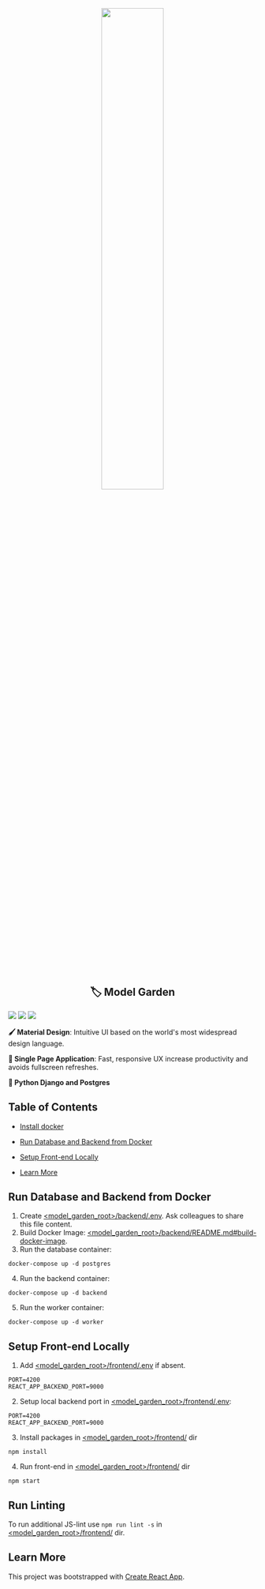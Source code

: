 <div align="center"><img src="https://es.wiki.elvenar.com/images/0/04/Glossy_Garden.png" width="50%"/></div>

<div align="center"><h2>🏷️ Model Garden</h2></div>
<img src="https://img.shields.io/badge/Code_Style-prettier-ff69b4.svg"/>
<img src="https://img.shields.io/badge/State-redux-44CC11.svg"/>
<img src="https://img.shields.io/badge/Routing-react_router-007EC6.svg"/>

**‍🖌️ Material Design**: Intuitive UI based on the world's most widespread design language.

**🏃 Single Page Application**: Fast, responsive UX increase productivity and avoids fullscreen refreshes.

**🐍 Python Django and Postgres**

## Table of Contents
- [Install docker](https://docs.docker.com/get-docker/)
- [Run Database and Backend from Docker](#run-database-and-backend-from-docker)
- [Setup Front-end Locally](#setup-front-end-locally)

  
 - [Learn More](#learn-more)

## Run Database and Backend from Docker

1. Create [<model_garden_root>/backend/.env](.env). Ask colleagues to share this
   file content.
2. Build Docker Image:
   [<model_garden_root>/backend/README.md#build-docker-image](../backend/README.md#build-docker-image).
3. Run the database container:

```
docker-compose up -d postgres
```

4. Run the backend container:

```
docker-compose up -d backend
```
5. Run the worker container:

```
docker-compose up -d worker 
```

## Setup Front-end Locally

1. Add [<model_garden_root>/frontend/.env](.env) if absent.

```
PORT=4200
REACT_APP_BACKEND_PORT=9000
```

2. Setup local backend port in [<model_garden_root>/frontend/.env](.env):

```
PORT=4200
REACT_APP_BACKEND_PORT=9000
```

3. Install packages in [<model_garden_root>/frontend/](frontend) dir

```
npm install
```

4. Run front-end in [<model_garden_root>/frontend/](frontend) dir

```
npm start
```

## Run Linting
To run additional JS-lint use `npm run lint -s` in 
[<model_garden_root>/frontend/](frontend) dir.

## Learn More

This project was bootstrapped with
[Create React App](https://github.com/facebook/create-react-app).
